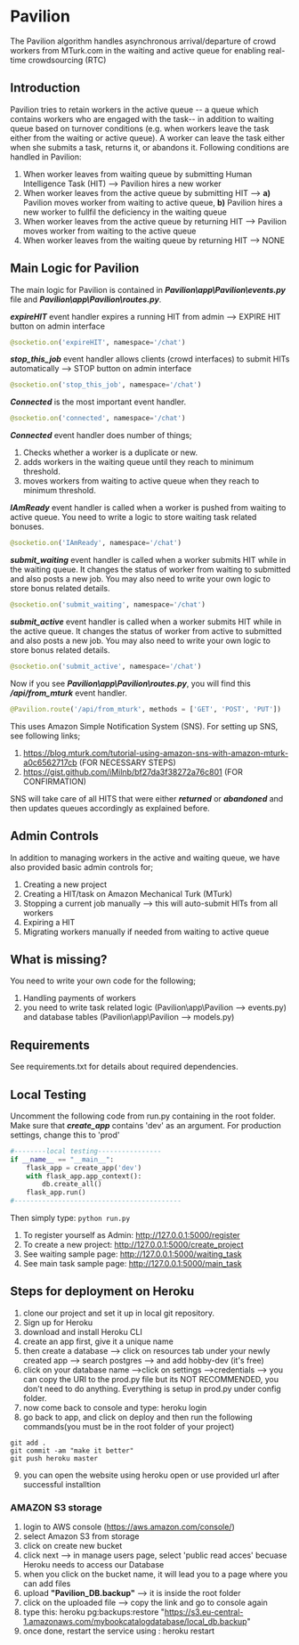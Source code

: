# Pavilion
The Pavilion algorithm handles asynchronous arrival/departure of crowd workers from MTurk.com in the waiting and active queue for enabling real-time crowdsourcing (RTC)
## Introduction
Pavilion tries to retain workers in the active queue -- a queue which contains workers who are engaged with the task-- in addition to waiting queue based on turnover conditions (e.g. when workers leave the task either from the waiting or active queue). A worker can leave the task either when she submits a task, returns it, or abandons it.
Following conditions are handled in Pavilion:
1) When worker leaves from waiting queue by submitting Human Intelligence Task (HIT) --> Pavilion hires a new worker
2) When worker leaves from the active queue by submitting HIT --> **a)** Pavilion moves worker from waiting to active queue, **b)** Pavilion hires a new worker to fullfil the deficiency in the waiting queue
3) When worker leaves from the active queue by returning HIT --> Pavilion moves worker from waiting to the active queue
4) When worker leaves from the waiting queue by returning HIT --> NONE

## Main Logic for Pavilion
The main logic for Pavilion is contained in ***Pavilion\app\Pavilion\events.py*** file and ***Pavilion\app\Pavilion\routes.py***.

***expireHIT*** event handler expires a running HIT from admin --> EXPIRE HIT button on admin interface
```python 
@socketio.on('expireHIT', namespace='/chat')
```
***stop_this_job*** event handler allows clients (crowd interfaces) to submit HITs automatically --> STOP button on admin interface
```python 
@socketio.on('stop_this_job', namespace='/chat')
```
***Connected*** is the most important event handler.  
```python 
@socketio.on('connected', namespace='/chat')
```
***Connected*** event handler does number of things;
1. Checks whether a worker is a duplicate or new.
2. adds workers in the waiting queue until they reach to minimum threshold.
3. moves workers from waiting to active queue when they reach to minimum threshold.

***IAmReady*** event handler is called when a worker is pushed from waiting to active queue. You need to write a logic to store waiting task related bonuses. 
```python 
@socketio.on('IAmReady', namespace='/chat')
```
***submit_waiting*** event handler is called when a worker submits HIT while in the waiting queue. It changes the status of worker from waiting to submitted and also posts a new job. You may also need to write your own logic to store bonus related details.
```python 
@socketio.on('submit_waiting', namespace='/chat')
```
***submit_active*** event handler is called when a worker submits HIT while in the active queue. It changes the status of worker from active to submitted and also posts a new job. You may also need to write your own logic to store bonus related details.
```python 
@socketio.on('submit_active', namespace='/chat')
```
Now if you see ***Pavilion\app\Pavilion\routes.py***, you will find this ***/api/from_mturk*** event handler.
```python 
@Pavilion.route('/api/from_mturk', methods = ['GET', 'POST', 'PUT'])
```
This uses Amazon Simple Notification System (SNS). For setting up SNS, see following links;
1. https://blog.mturk.com/tutorial-using-amazon-sns-with-amazon-mturk-a0c6562717cb (FOR NECESSARY STEPS)
2. https://gist.github.com/iMilnb/bf27da3f38272a76c801 (FOR CONFIRMATION)

SNS will take care of all HITS that were either ***returned*** or ***abandoned*** and then updates queues accordingly as explained before.


## Admin Controls
In addition to managing workers in the active and waiting queue, we have also provided basic admin controls for;
1. Creating a new project
2. Creating a HIT/task on Amazon Mechanical Turk (MTurk)
3. Stopping a current job manually --> this will auto-submit HITs from all workers
4. Expiring a HIT 
5. Migrating workers manually if needed from waiting to active queue

## What is missing?
You need to write your own code for the following;
1. Handling payments of workers
2. you need to write task related logic (Pavilion\app\Pavilion --> events.py) and database tables (Pavilion\app\Pavilion --> models.py)

## Requirements
See requirements.txt for details about required dependencies.

## Local Testing
Uncomment the following code from run.py containing in the root folder. Make sure that ***create_app*** contains 'dev' as an argument. For production settings, change this to 'prod'
```python
#--------local testing----------------
if __name__ == "__main__":
    flask_app = create_app('dev')
    with flask_app.app_context():
        db.create_all()
    flask_app.run()
#------------------------------------------
```
Then simply type: ```python run.py ```

1. To register yourself as Admin: http://127.0.0.1:5000/register 
2. To create a new project: http://127.0.0.1:5000/create_project
3. See waiting sample page: http://127.0.0.1:5000/waiting_task
4. See main task sample page: http://127.0.0.1:5000/main_task

## Steps for deployment on Heroku
1. clone our project and set it up in local git repository.
2. Sign up for Heroku
3. download and install Heroku CLI
4. create an app first, give it a unique name
5. then create a database --> click on resources tab under your newly created app --> search postgres --> and add hobby-dev (it's free)
6. click on your database name -->click on settings -->credentials --> you can copy the URI to the prod.py file but its NOT RECOMMENDED, you don't need to do anything. Everything is setup in prod.py under config folder.
7. now come back to console and type: heroku login
8. go back to app, and click on deploy and then run the following commands(you must be in the root folder of your project)
```
git add .
git commit -am "make it better"
git push heroku master
```
9. you can open the website using heroku open or use provided url after successful installtion

### AMAZON S3 storage
1. login to AWS console (https://aws.amazon.com/console/)
2. select Amazon S3 from storage
3. click on create new bucket
4. click next --> in manage users page, select 'public read acces' becuase Heroku needs to access our Database
5. when you click on the bucket name, it will lead you to a page where you can add files
6. upload **"Pavilion_DB.backup"** --> it is inside the root folder
7. click on the uploaded file --> copy the link and go to console again
8. type this: heroku pg:backups:restore "https://s3.eu-central-1.amazonaws.com/mybookcatalogdatabase/local_db.backup"
9. once done, restart the service using : heroku restart
